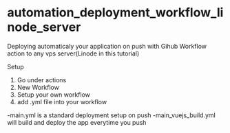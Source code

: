 # automation_deployment_workflow_linode_server
Deploying automaticaly your application on push with Gihub Workflow action to any vps server(Linode in this tutorial)


Setup

1. Go under actions 
2. New Workflow 
3. Setup your own workflow 
4. add .yml file into your workflow 


-main.yml is a standard deployment setup on push
-main_vuejs_build.yml will build and deploy the app everytime you push 
